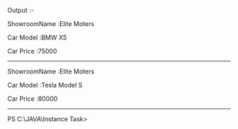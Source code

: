 Output :-

ShowroomName :Elite Moters

Car Model :BMW X5

Car Price :75000

--------------------------------

ShowroomName :Elite Moters

Car Model :Tesla Model S

Car Price :80000

--------------------------------
PS C:\JAVA\Instance Task> 
